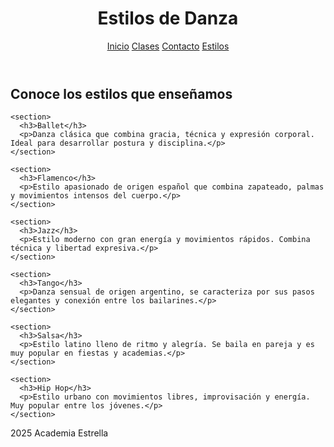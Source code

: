 <!DOCTYPE html>
<html lang="es">
<head>
  <meta charset="UTF-8">
  <title>Estilos de Danza</title>
  <link rel="stylesheet" href="css/estilos.css">
</head>
<body>
  <header>
    <h1>Estilos de Danza</h1>
    <nav>
      <a href="https://nevarez007.github.io/Danza/index.html">Inicio</a>
      <a href="https://nevarez007.github.io/clase/">Clases</a>
      <a href="https://nevarez007.github.io/contacto/">Contacto</a>
      <a href="estilos.html">Estilos</a>
    </nav>
  </header>

  <main>
    <h2>Conoce los estilos que enseñamos</h2>
    
    <section>
      <h3>Ballet</h3>
      <p>Danza clásica que combina gracia, técnica y expresión corporal. Ideal para desarrollar postura y disciplina.</p>
    </section>

    <section>
      <h3>Flamenco</h3>
      <p>Estilo apasionado de origen español que combina zapateado, palmas y movimientos intensos del cuerpo.</p>
    </section>

    <section>
      <h3>Jazz</h3>
      <p>Estilo moderno con gran energía y movimientos rápidos. Combina técnica y libertad expresiva.</p>
    </section>

    <section>
      <h3>Tango</h3>
      <p>Danza sensual de origen argentino, se caracteriza por sus pasos elegantes y conexión entre los bailarines.</p>
    </section>

    <section>
      <h3>Salsa</h3>
      <p>Estilo latino lleno de ritmo y alegría. Se baila en pareja y es muy popular en fiestas y academias.</p>
    </section>

    <section>
      <h3>Hip Hop</h3>
      <p>Estilo urbano con movimientos libres, improvisación y energía. Muy popular entre los jóvenes.</p>
    </section>
  </main>

  <footer>
   2025 Academia Estrella
  </footer>
</body>
</html>
